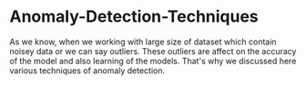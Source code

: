 # Anomaly-Detection-Techniques
As we know, when we working with large size of dataset which contain noisey data or we can say outliers. These outliers are affect on the accuracy of the model and also learning of the models. That's why we discussed here various techniques of anomaly detection.
